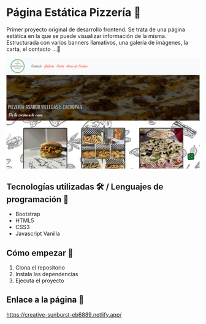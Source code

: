 # Página Estática Pizzería 📓

Primer proyecto original de desarrollo frontend. Se trata de una página estática en la que se puede visualizar información de la misma. Estructurada con varios banners llamativos, una galería de imágenes, la carta, el contacto ...🤔

![Imagen representativa](https://github.com/JuanmiAcosta/Pagina-estatica-de-pizzeria/blob/main/captura.png?raw=true)

## Tecnologías utilizadas 🛠️ / Lenguajes de programación 👀

* Bootstrap
* HTML5
* CSS3
* Javascript Vanilla

## Cómo empezar 🫡

1. Clona el repositorio
2. Instala las dependencias
3. Ejecuta el proyecto

## Enlace a la página :link:

https://creative-sunburst-eb6889.netlify.app/
